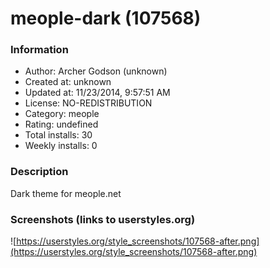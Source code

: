 # meople-dark (107568)

### Information
- Author: Archer Godson (unknown)
- Created at: unknown
- Updated at: 11/23/2014, 9:57:51 AM
- License: NO-REDISTRIBUTION
- Category: meople
- Rating: undefined
- Total installs: 30
- Weekly installs: 0


### Description
Dark theme for meople.net


### Screenshots (links to userstyles.org)
![https://userstyles.org/style_screenshots/107568-after.png](https://userstyles.org/style_screenshots/107568-after.png)


